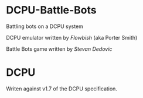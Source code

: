 DCPU-Battle-Bots
================

Battling bots on a DCPU system

DCPU emulator written by *Flowbish* (aka Porter Smith)

Battle Bots game written by *Stevan Dedovic*

DCPU
================

Writen against v1.7 of the DCPU specification.